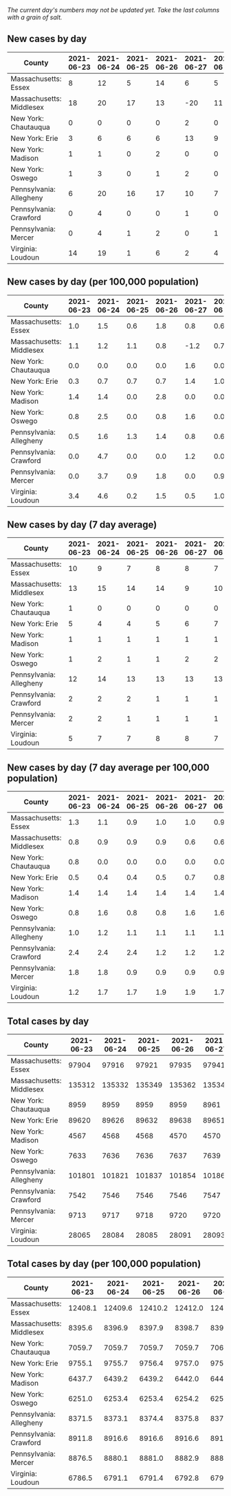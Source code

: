 _The current day's numbers may not be updated yet. Take the last columns with a grain of salt._
## New cases by day

| County | 2021-06-23 | 2021-06-24 | 2021-06-25 | 2021-06-26 | 2021-06-27 | 2021-06-28 | 2021-06-29 |
| --- | --- | --- | --- | --- | --- | --- | --- |
| Massachusetts: Essex | 8 | 12 | 5 | 14 | 6 | 5 | 12 |
| Massachusetts: Middlesex | 18 | 20 | 17 | 13 | -20 | 11 | 16 |
| New York: Chautauqua | 0 | 0 | 0 | 0 | 2 | 0 |  |
| New York: Erie | 3 | 6 | 6 | 6 | 13 | 9 | 5 |
| New York: Madison | 1 | 1 | 0 | 2 | 0 | 0 |  |
| New York: Oswego | 1 | 3 | 0 | 1 | 2 | 0 |  |
| Pennsylvania: Allegheny | 6 | 20 | 16 | 17 | 10 | 7 | 15 |
| Pennsylvania: Crawford | 0 | 4 | 0 | 0 | 1 | 0 | 1 |
| Pennsylvania: Mercer | 0 | 4 | 1 | 2 | 0 | 1 |  |
| Virginia: Loudoun | 14 | 19 | 1 | 6 | 2 | 4 | 5 |

## New cases by day (per 100,000 population)

| County | 2021-06-23 | 2021-06-24 | 2021-06-25 | 2021-06-26 | 2021-06-27 | 2021-06-28 | 2021-06-29 |
| --- | --- | --- | --- | --- | --- | --- | --- |
| Massachusetts: Essex | 1.0 | 1.5 | 0.6 | 1.8 | 0.8 | 0.6 | 1.5 |
| Massachusetts: Middlesex | 1.1 | 1.2 | 1.1 | 0.8 | -1.2 | 0.7 | 1.0 |
| New York: Chautauqua | 0.0 | 0.0 | 0.0 | 0.0 | 1.6 | 0.0 |  |
| New York: Erie | 0.3 | 0.7 | 0.7 | 0.7 | 1.4 | 1.0 | 0.5 |
| New York: Madison | 1.4 | 1.4 | 0.0 | 2.8 | 0.0 | 0.0 |  |
| New York: Oswego | 0.8 | 2.5 | 0.0 | 0.8 | 1.6 | 0.0 |  |
| Pennsylvania: Allegheny | 0.5 | 1.6 | 1.3 | 1.4 | 0.8 | 0.6 | 1.2 |
| Pennsylvania: Crawford | 0.0 | 4.7 | 0.0 | 0.0 | 1.2 | 0.0 | 1.2 |
| Pennsylvania: Mercer | 0.0 | 3.7 | 0.9 | 1.8 | 0.0 | 0.9 |  |
| Virginia: Loudoun | 3.4 | 4.6 | 0.2 | 1.5 | 0.5 | 1.0 | 1.2 |

## New cases by day (7 day average)

| County | 2021-06-23 | 2021-06-24 | 2021-06-25 | 2021-06-26 | 2021-06-27 | 2021-06-28 | 2021-06-29 |
| --- | --- | --- | --- | --- | --- | --- | --- |
| Massachusetts: Essex | 10 | 9 | 7 | 8 | 8 | 7 | 9 |
| Massachusetts: Middlesex | 13 | 15 | 14 | 14 | 9 | 10 | 11 |
| New York: Chautauqua | 1 | 0 | 0 | 0 | 0 | 0 |  |
| New York: Erie | 5 | 4 | 4 | 5 | 6 | 7 | 7 |
| New York: Madison | 1 | 1 | 1 | 1 | 1 | 1 |  |
| New York: Oswego | 1 | 2 | 1 | 1 | 2 | 2 |  |
| Pennsylvania: Allegheny | 12 | 14 | 13 | 13 | 13 | 13 | 13 |
| Pennsylvania: Crawford | 2 | 2 | 2 | 1 | 1 | 1 | 1 |
| Pennsylvania: Mercer | 2 | 2 | 1 | 1 | 1 | 1 |  |
| Virginia: Loudoun | 5 | 7 | 7 | 8 | 8 | 7 | 7 |

## New cases by day (7 day average per 100,000 population)

| County | 2021-06-23 | 2021-06-24 | 2021-06-25 | 2021-06-26 | 2021-06-27 | 2021-06-28 | 2021-06-29 |
| --- | --- | --- | --- | --- | --- | --- | --- |
| Massachusetts: Essex | 1.3 | 1.1 | 0.9 | 1.0 | 1.0 | 0.9 | 1.1 |
| Massachusetts: Middlesex | 0.8 | 0.9 | 0.9 | 0.9 | 0.6 | 0.6 | 0.7 |
| New York: Chautauqua | 0.8 | 0.0 | 0.0 | 0.0 | 0.0 | 0.0 |  |
| New York: Erie | 0.5 | 0.4 | 0.4 | 0.5 | 0.7 | 0.8 | 0.8 |
| New York: Madison | 1.4 | 1.4 | 1.4 | 1.4 | 1.4 | 1.4 |  |
| New York: Oswego | 0.8 | 1.6 | 0.8 | 0.8 | 1.6 | 1.6 |  |
| Pennsylvania: Allegheny | 1.0 | 1.2 | 1.1 | 1.1 | 1.1 | 1.1 | 1.1 |
| Pennsylvania: Crawford | 2.4 | 2.4 | 2.4 | 1.2 | 1.2 | 1.2 | 1.2 |
| Pennsylvania: Mercer | 1.8 | 1.8 | 0.9 | 0.9 | 0.9 | 0.9 |  |
| Virginia: Loudoun | 1.2 | 1.7 | 1.7 | 1.9 | 1.9 | 1.7 | 1.7 |

## Total cases by day

| County | 2021-06-23 | 2021-06-24 | 2021-06-25 | 2021-06-26 | 2021-06-27 | 2021-06-28 | 2021-06-29 |
| --- | --- | --- | --- | --- | --- | --- | --- |
| Massachusetts: Essex | 97904 | 97916 | 97921 | 97935 | 97941 | 97946 | 97958 |
| Massachusetts: Middlesex | 135312 | 135332 | 135349 | 135362 | 135342 | 135353 | 135369 |
| New York: Chautauqua | 8959 | 8959 | 8959 | 8959 | 8961 | 8961 |  |
| New York: Erie | 89620 | 89626 | 89632 | 89638 | 89651 | 89660 | 89665 |
| New York: Madison | 4567 | 4568 | 4568 | 4570 | 4570 | 4570 |  |
| New York: Oswego | 7633 | 7636 | 7636 | 7637 | 7639 | 7639 |  |
| Pennsylvania: Allegheny | 101801 | 101821 | 101837 | 101854 | 101864 | 101871 | 101886 |
| Pennsylvania: Crawford | 7542 | 7546 | 7546 | 7546 | 7547 | 7547 | 7548 |
| Pennsylvania: Mercer | 9713 | 9717 | 9718 | 9720 | 9720 | 9721 |  |
| Virginia: Loudoun | 28065 | 28084 | 28085 | 28091 | 28093 | 28097 | 28102 |

## Total cases by day (per 100,000 population)

| County | 2021-06-23 | 2021-06-24 | 2021-06-25 | 2021-06-26 | 2021-06-27 | 2021-06-28 | 2021-06-29 |
| --- | --- | --- | --- | --- | --- | --- | --- |
| Massachusetts: Essex | 12408.1 | 12409.6 | 12410.2 | 12412.0 | 12412.8 | 12413.4 | 12414.9 |
| Massachusetts: Middlesex | 8395.6 | 8396.9 | 8397.9 | 8398.7 | 8397.5 | 8398.2 | 8399.1 |
| New York: Chautauqua | 7059.7 | 7059.7 | 7059.7 | 7059.7 | 7061.3 | 7061.3 |  |
| New York: Erie | 9755.1 | 9755.7 | 9756.4 | 9757.0 | 9758.4 | 9759.4 | 9760.0 |
| New York: Madison | 6437.7 | 6439.2 | 6439.2 | 6442.0 | 6442.0 | 6442.0 |  |
| New York: Oswego | 6251.0 | 6253.4 | 6253.4 | 6254.2 | 6255.9 | 6255.9 |  |
| Pennsylvania: Allegheny | 8371.5 | 8373.1 | 8374.4 | 8375.8 | 8376.7 | 8377.2 | 8378.5 |
| Pennsylvania: Crawford | 8911.8 | 8916.6 | 8916.6 | 8916.6 | 8917.7 | 8917.7 | 8918.9 |
| Pennsylvania: Mercer | 8876.5 | 8880.1 | 8881.0 | 8882.9 | 8882.9 | 8883.8 |  |
| Virginia: Loudoun | 6786.5 | 6791.1 | 6791.4 | 6792.8 | 6793.3 | 6794.3 | 6795.5 |
